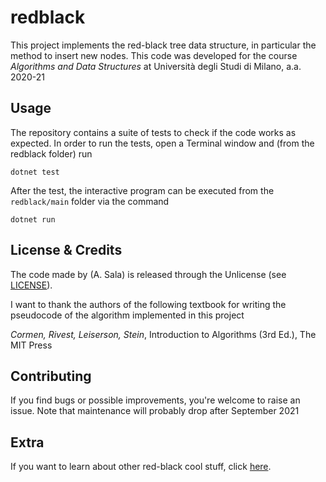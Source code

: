 # redblack

This project implements the red-black tree data structure, in particular the method to insert new nodes.
This code was developed for the course _Algorithms and Data Structures_ at Università degli Studi di Milano, a.a. 2020-21


## Usage
The repository contains a suite of tests to check if the code works as expected. In order to run the tests, open a Terminal window and (from the redblack folder) run 
```
dotnet test
```
After the test, the interactive program can be executed from the `redblack/main` folder via the command
```
dotnet run
```

## License & Credits
The code made by (A. Sala) is released through the Unlicense (see [LICENSE](./LICENSE)).

I want to thank the authors of the following textbook for writing the pseudocode of the algorithm implemented in this project 

_Cormen, Rivest, Leiserson, Stein_, Introduction to Algorithms (3rd Ed.), The MIT Press

## Contributing
If you find bugs or possible improvements, you're welcome to raise an issue. Note that maintenance will probably drop after September 2021

## Extra
If you want to learn about other red-black cool stuff, click [here](https://www.acmilan.com).





